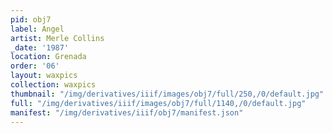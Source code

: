 ```yaml
---
pid: obj7
label: Angel
artist: Merle Collins
_date: '1987'
location: Grenada
order: '06'
layout: waxpics
collection: waxpics
thumbnail: "/img/derivatives/iiif/images/obj7/full/250,/0/default.jpg"
full: "/img/derivatives/iiif/images/obj7/full/1140,/0/default.jpg"
manifest: "/img/derivatives/iiif/obj7/manifest.json"
---
```

